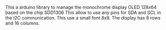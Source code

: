 This a arduino library to manage the monochrome display OLED 128x64 based on the chip SDD1306
This allow to use any pins for SDA and SCL in the I2C communication.
This use a small font 8x8.
The display has 8 rows and 16 columns.
